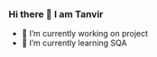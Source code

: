 ### Hi there 👋 I am Tanvir

- 🔭 I’m currently working on project
- 🌱 I’m currently learning SQA
<!-- 👯 I’m looking to collaborate on-->
<!-- 🤔 I’m looking for help with-->
<!-- 💬 Ask me about SQA-->
<!-- 📫 How to reach me-->
<!-- 😄 Pronouns-->
<!-- ⚡ Fun fact-->


